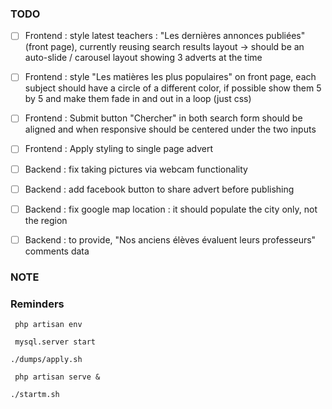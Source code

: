 ### TODO

- [ ] Frontend : style latest teachers : "Les dernières annonces publiées"(front page), currently reusing search results layout -> should be an auto-slide / carousel layout showing 3 adverts at the time
- [ ] Frontend : style "Les matières les plus populaires" on front page, each subject should have a circle of a different color, if possible show them 5 by 5 and make them fade in and out in a loop (just css)
- [ ] Frontend : Submit button "Chercher" in both search form should be aligned and when responsive should be centered under the two inputs
- [ ] Frontend : Apply styling to single page advert
- [ ] Backend : fix taking pictures via webcam functionality
- [ ] Backend : add facebook button to share advert before publishing
- [ ] Backend : fix google map location : it should populate the city only, not the region
- [ ] Backend : to provide, "Nos anciens élèves évaluent leurs professeurs" comments data


### NOTE


### Reminders
` php artisan env`

` mysql.server start`

` ./dumps/apply.sh `

` php artisan serve &`

`./startm.sh`

